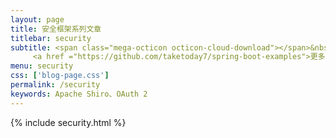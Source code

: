 ```yaml
---
layout: page
title: 安全框架系列文章
titlebar: security
subtitle: <span class="mega-octicon octicon-cloud-download"></span>&nbsp;&nbsp;
     <a href ="https://github.com/taketoday7/spring-boot-examples">更多安全框架精选教程，<font color="#EB9439">点我</font>查看！</a><br/>
menu: security
css: ['blog-page.css']
permalink: /security
keywords: Apache Shiro、OAuth 2
---
```


{% include security.html %}

